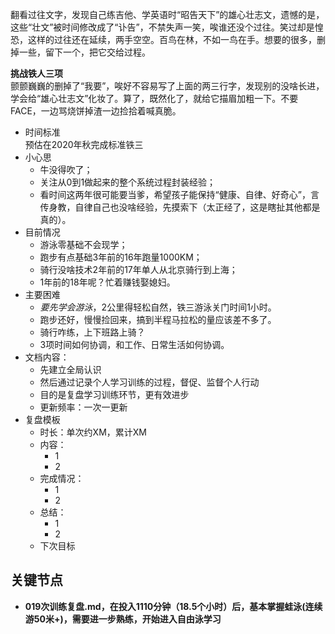 翻看过往文字，发现自己练吉他、学英语时“昭告天下”的雄心壮志文，遗憾的是，这些“壮文”被时间修改成了“讣告”，不禁失声一笑，唉谁还没个过往。笑过却是惶恐，这样的过往还在延续，两手空空。百鸟在林，不如一鸟在手。想要的很多，删掉一些，留下一个，把它交给过程。   

**挑战铁人三项**  
颤颤巍巍的删掉了“我要”，唉好不容易写了上面的两三行字，发现别的没啥长进，学会给“雄心壮志文”化妆了。算了，既然化了，就给它描眉加粗一下。不要FACE，一边骂烧饼掉渣一边捡拾着喊真脆。

- 时间标准  
预估在2020年秋完成标准铁三  
- 小心思  
   - 牛没得吹了；  
   - 关注从0到1做起来的整个系统过程封装经验；  
   - 看时间这两年很可能要当爹，希望孩子能保持“健康、自律、好奇心”，言传身教，自律自己也没啥经验，先摸索下（太正经了，这是瞎扯其他都是真的）。    
- 目前情况    
   - 游泳零基础不会现学；  
   - 跑步有点基础3年前的16年跑量1000KM；  
   - 骑行没啥技术2年前的17年单人从北京骑行到上海；  
   - 1年前的18年呢？忙着赚钱娶媳妇。  
- 主要困难  
   - *要先学会游泳*，2公里得轻松自然，铁三游泳关门时间1小时。  
   - 跑步还好，慢慢捡回来，搞到半程马拉松的量应该差不多了。  
   - 骑行咋练，上下班路上骑？
   - 3项时间如何协调，和工作、日常生活如何协调。  
- 文档内容：
   - 先建立全局认识  
   - 然后通过记录个人学习训练的过程，督促、监督个人行动   
   - 目的是复盘学习训练环节，更有效进步  
   - 更新频率：一次一更新  
- 复盘模板
   - 时长：单次约XM，累计XM
   - 内容：
      - 1 
      - 2 
   - 完成情况：
      - 1 
      - 2 
   - 总结：
      - 1 
      - 2 
   - 下次目标

## 关键节点
-  **019次训练复盘.md，在投入1110分钟（18.5个小时）后，基本掌握蛙泳(连续游50米+)，需要进一步熟练，开始进入自由泳学习**
